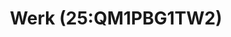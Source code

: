---
id_key: z
image: image_00027.jpg
thumbnail: thumb_image_00027.jpg
title: 'Werk (25:QM1PBG1TW2) '
dimensions: '1420 x 260 x 50  '
medium: 'Acrylic on hardboard '
work-year: '2009'
artist: Mee Savoy  
notes: explicit and implicit layers
galleries: apple
permalink: "/new/z.html"
layout: single-work
---